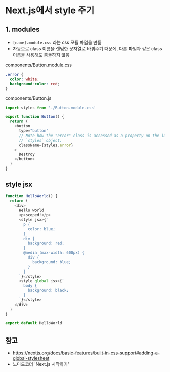 # Next.js에서 style 주기

## 1. modules
- ```[name].module.css``` 라는 css 모듈 파일을 만듦
- 자동으로 class 이름을 랜덤한 문자열로 바꿔주기 때문에, 다른 파일과 같은 class 이름을 사용해도 충돌하지 않음

components/Button.module.css
```css
.error {
  color: white;
  background-color: red;
}
```

components/Button.js
```javascript
import styles from './Button.module.css'

export function Button() {
  return (
    <button
      type="button"
      // Note how the "error" class is accessed as a property on the imported
      // `styles` object.
      className={styles.error}
    >
      Destroy
    </button>
  )
}
```

## style jsx
```javascript
function HelloWorld() {
  return (
    <div>
      Hello world
      <p>scoped!</p>
      <style jsx>{`
        p {
          color: blue;
        }
        div {
          background: red;
        }
        @media (max-width: 600px) {
          div {
            background: blue;
          }
        }
      `}</style>
      <style global jsx>{`
        body {
          background: black;
        }
      `}</style>
    </div>
  )
}

export default HelloWorld
```

## 참고
- https://nextjs.org/docs/basic-features/built-in-css-support#adding-a-global-stylesheet
- 노마드코더 'Next.js 시작하기'

